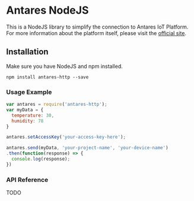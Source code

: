 # Antares NodeJS
This is a NodeJS library to simplify the connection to Antares IoT Platform. For more information about the platform itself, please visit the [official site](https://antares.id).  

## Installation
Make sure you have NodeJS and npm installed.
```
npm install antares-http --save
```

### Usage Example
```js
var antares = require('antares-http');
var myData = {
  temperature: 30,
  humidity: 78
}

antares.setAccessKey('your-access-key-here');

antares.send(myData, 'your-project-name', 'your-device-name')
.then(function(response) => {
  console.log(response);
})
```

### API Reference
TODO
